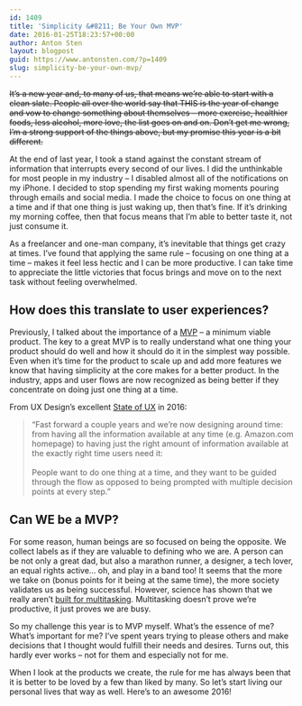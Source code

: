 ```yaml
---
id: 1409
title: 'Simplicity &#8211; Be Your Own MVP'
date: 2016-01-25T18:23:57+00:00
author: Anton Sten
layout: blogpost
guid: https://www.antonsten.com/?p=1409
slug: simplicity-be-your-own-mvp/
---
```

~~It’s a new year and, to many of us, that means we’re able to start with a clean slate. People all over the world say that THIS is the year of change and vow to change something about themselves &#8211; more exercise, healthier foods, less alcohol, more love, the list goes on and on. Don’t get me wrong, I’m a strong support of the things above, but my promise this year is a bit different.~~

At the end of last year, I took a stand against the constant stream of information that interrupts every second of our lives. I did the unthinkable for most people in my industry &#8211; I disabled almost all of the notifications on my iPhone. I decided to stop spending my first waking moments pouring through emails and social media. I made the choice to focus on one thing at a time and if that one thing is just waking up, then that’s fine. If it’s drinking my morning coffee, then that focus means that I’m able to better taste it, not just consume it.

As a freelancer and one-man company, it’s inevitable that things get crazy at times. I’ve found that applying the same rule &#8211; focusing on one thing at a time &#8211; makes it feel less hectic and I can be more productive. I can take time to appreciate the little victories that focus brings and move on to the next task without feeling overwhelmed.

## How does this translate to user experiences?

Previously, I talked about the importance of a [MVP](https://www.antonsten.com/mvp-is-your-product-really-minimum-and-viable/) &#8211; a minimum viable product. The key to a great MVP is to really understand what one thing your product should do well and how it should do it in the simplest way possible. Even when it’s time for the product to scale up and add more features we know that having simplicity at the core makes for a better product. In the industry, apps and user flows are now recognized as being better if they concentrate on doing just one thing at a time.

From UX Design’s excellent <a href="http://uxdesign.cc/ux-trends-2015-2016" target="_blank">State of UX</a> in 2016:

> “Fast forward a couple years and we&#8217;re now designing around time: from having all the information available at any time (e.g. Amazon.com homepage) to having just the right amount of information available at the exactly right time users need it:
<br><br>
People want to do one thing at a time, and they want to be guided through the flow as opposed to being prompted with multiple decision points at every step.”

## Can WE be a MVP?

For some reason, human beings are so focused on being the opposite. We collect labels as if they are valuable to defining who we are. A person can be not only a great dad, but also a marathon runner, a designer, a tech lover, an equal rights active… oh, and play in a band too! It seems that the more we take on (bonus points for it being at the same time), the more society validates us as being successful. However, science has shown that we really aren’t <a href="http://qz.com/544148/busy-people-are-actually-not-that-productive/" target="_blank">built for multitasking</a>. Multitasking doesn’t prove we’re productive, it just proves we are busy.

So my challenge this year is to MVP myself. What’s the essence of me? What’s important for me? I’ve spent years trying to please others and make decisions that I thought would fulfill their needs and desires. Turns out, this hardly ever works &#8211; not for them and especially not for me.

When I look at the products we create, the rule for me has always been that it is better to be loved by a few than liked by many. So let’s start living our personal lives that way as well. Here’s to an awesome 2016!
